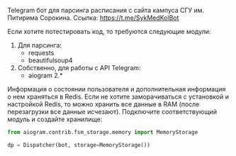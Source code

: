 Telegram бот для парсинга расписания с сайта кампуса СГУ им. Питирима Сорокина.
Ссылка: https://t.me/SykMedKolBot

Если хотите потестировать код, то требуются следующие модули:
1) Для парсинга:
	* requests
	* beautifulsoup4
2) Собственно, для работы с API Telegram:
	* aiogram 2.*

Информация о состоянии пользователя и дополнительная информация о нем храняться в Redis.
Если не хотите заморачиваться с установкой и настройкой Redis, то можно хранить все данные в RAM (после перезагрузки все данные исчезают).
Подключите соответствующий модуль и создайте хранилище:
```python
from aiogram.contrib.fsm_storage.memory import MemoryStorage

dp = Dispatcher(bot, storage=MemoryStorage())
```